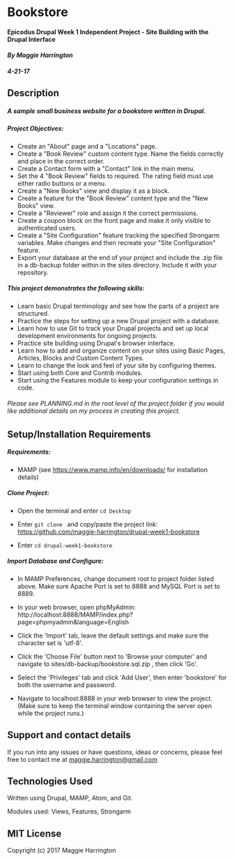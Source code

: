 # Bookstore

#### Epicodus Drupal Week 1 Independent Project - Site Building with the Drupal Interface

#### _By Maggie Harrington_
##### _4-21-17_


## Description

##### _A sample small business website for a bookstore written in Drupal_.

##### Project Objectives:

* Create an "About" page and a "Locations" page.
* Create a "Book Review" custom content type. Name the fields correctly and place in the correct order.
* Create a Contact form with a "Contact" link in the main menu.
* Set the 4 "Book Review" fields to required. The rating field must use either radio buttons or a menu.
* Create a "New Books" view and display it as a block.
* Create a feature for the "Book Review" content type and the "New Books" view.
* Create a "Reviewer" role and assign it the correct permissions.
* Create a coupon block on the front page and make it only visible to authenticated users.
* Create a "Site Configuration" feature tracking the specified Strongarm variables. Make changes and then recreate your "Site Configuration" feature.
* Export your database at the end of your project and include the .zip file in a db-backup folder within in the sites directory. Include it with your repository.

##### This project demonstrates the following skills:

* Learn basic Drupal terminology and see how the parts of a project are structured.
* Practice the steps for setting up a new Drupal project with a database.
* Learn how to use Git to track your Drupal projects and set up local development environments for ongoing projects.
* Practice site building using Drupal's browser interface.
* Learn how to add and organize content on your sites using Basic Pages, Articles, Blocks and Custom Content Types.
* Learn to change the look and feel of your site by configuring themes.
* Start using both Core and Contrib modules.
* Start using the Features module to keep your configuration settings in code.

###### Please see PLANNING.md in the root level of the project folder if you would like additional details on my process in creating this project.


## Setup/Installation Requirements

##### Requirements:

* MAMP (see https://www.mamp.info/en/downloads/ for installation details)


##### Clone Project:

* Open the terminal and enter `cd Desktop`

* Enter `git clone ` and copy/paste the project link: https://github.com/maggie-harrington/drupal-week1-bookstore

* Enter `cd drupal-week1-bookstore`


##### Import Database and Configure:

* In MAMP Preferences, change document root to project folder listed above. Make sure Apache Port is set to 8888 and MySQL Port is set to 8889.

* In your web browser, open phpMyAdmin: http://localhost:8888/MAMP/index.php?page=phpmyadmin&language=English

* Click the 'Import' tab, leave the default settings and make sure the character set is 'utf-8'.

* Click the 'Choose File' button next to 'Browse your computer' and navigate to sites/db-backup/bookstore.sql.zip , then click 'Go'.

* Select the 'Privileges' tab and click 'Add User', then enter 'bookstore' for both the username and password.

* Navigate to localhost:8888 in your web browser to view the project. (Make sure to keep the terminal window containing the server open while the project runs.)


## Support and contact details

If you run into any issues or have questions, ideas or concerns, please feel free to contact me at maggie.harrington@gmail.com


## Technologies Used

Written using Drupal, MAMP, Atom, and Git.

Modules used: Views, Features, Strongarm


## MIT License

Copyright (c) 2017 Maggie Harrington

